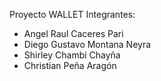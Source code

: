 Proyecto WALLET
Integrantes:
- Angel Raul Caceres Pari
- Diego Gustavo Montana Neyra
- Shirley Chambi Chayña
- Christian Peña Aragón
